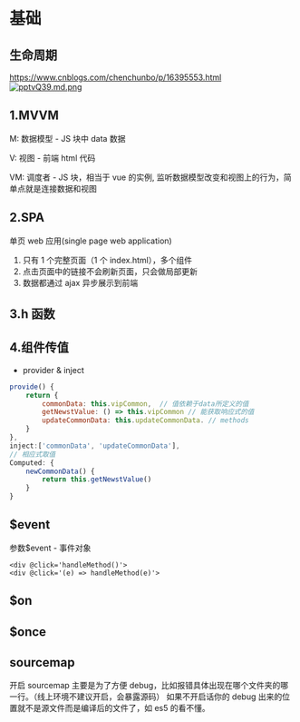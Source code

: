 # 基础

## 生命周期

https://www.cnblogs.com/chenchunbo/p/16395553.html
[![pptvQ39.md.png](https://s1.ax1x.com/2023/03/20/pptvQ39.md.png)](https://imgse.com/i/pptvQ39)

## 1.MVVM

M: 数据模型 - JS 块中 data 数据

V: 视图 - 前端 html 代码

VM: 调度者 - JS 块，相当于 vue 的实例, 监听数据模型改变和视图上的行为，简单点就是连接数据和视图

## 2.SPA

单页 web 应用(single page web application)

1. 只有 1 个完整页面（1 个 index.html），多个组件
2. 点击页面中的链接不会刷新页面，只会做局部更新
3. 数据都通过 ajax 异步展示到前端

## 3.h 函数

## 4.组件传值

- provider & inject

```js
provide() {
	return {
		commonData: this.vipCommon,  // 值依赖于data所定义的值
		getNewstValue: () => this.vipCommon // 能获取响应式的值
		updateCommonData: this.updateCommonData. // methods
	}
},
inject:['commonData', 'updateCommonData'],
// 相应式取值
Computed: {
    newCommonData() {
        return this.getNewstValue()
	}
}
```

## $event

参数$event - 事件对象

```vuejs
<div @click='handleMethod()'>
<div @click='(e) => handleMethod(e)'>
```

## $on

## $once

## sourcemap

开启 sourcemap 主要是为了方便 debug，比如报错具体出现在哪个文件夹的哪一行。（线上环境不建议开启，会暴露源码）
如果不开启话你的 debug 出来的位置就不是源文件而是编译后的文件了，如 es5 的看不懂。
